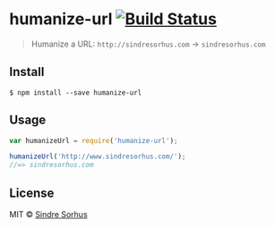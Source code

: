 # humanize-url [![Build Status](https://travis-ci.org/sindresorhus/humanize-url.svg?branch=master)](https://travis-ci.org/sindresorhus/humanize-url)

> Humanize a URL: `http://sindresorhus.com` → `sindresorhus.com`


## Install

```
$ npm install --save humanize-url
```


## Usage

```js
var humanizeUrl = require('humanize-url');

humanizeUrl('http://www.sindresorhus.com/');
//=> sindresorhus.com
```


## License

MIT © [Sindre Sorhus](http://sindresorhus.com)
